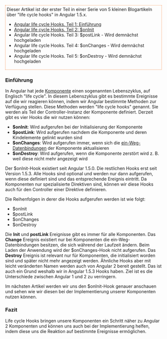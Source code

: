 <aside style="border: 1px dotted #f37726; padding: 4px; margin-bottom: 20px;">
Dieser Artikel ist der erster Teil in einer Serie von 5 kleinen Blogartikeln über "life cycle hooks" in Angular 1.5.x.

* [Angular life cycle Hooks. Teil 1: Einführung](https://jsperts.de/blog/angularjs_life_cycle_hooks_teil_1_einfuehrung)
* [Angular life cycle Hooks. Teil 2: $onInit](https://jsperts.de/blog/angularjs_life_cycle_hooks_teil_2_oninit/)
* Angular life cycle Hooks. Teil 3: $postLink - Wird demnächst hochgeladen
* Angular life cycle Hooks. Teil 4: $onChanges - Wird demnächst hochgeladen
* Angular life cycle Hooks. Teil 5: $onDestroy - Wird demnächst hochgeladen
</aside>

### Einführung

In Angular hat jede [Komponente](https://jsperts.de/blog/angularjs-komponenten/) einen sogenannten Lebenszyklus, auf Englisch "life cycle".
In diesem Lebenszyklus gibt es bestimmte Ereignisse auf die wir reagieren können, indem wir Angular bestimmte Methoden zur Verfügung stellen.
Diese Methoden werden "life cycle hooks" genannt.
Sie werden als Teil der Controller-Instanz der Komponente definiert.
Derzeit gibt es vier Hooks die wir nutzen können:

* __$onInit__: Wird aufgerufen bei der Initialisierung der Komponente
* __$postLink__: Wird aufgerufen nachdem die Komponente und deren Kindelemente gelinkt wurden sind
* __$onChanges__: Wird aufgerufen immer, wenn sich die [ein-Weg-Datenbindungen](https://jsperts.de/blog/angularjs-ein-weg-datenbindung-komponenten/) der Komponente aktualisieren
* __$onDestroy__: Wird aufgerufen, wenn die Komponente zerstört wird z. B. weil diese nicht mehr angezeigt wird

Der $onInit-Hook existiert seit Angular 1.5.0. Die restlichen Hooks erst seit Version 1.5.3.
Alle Hooks sind optional und werden nur dann aufgerufen, wenn diese definiert sind und das entsprechende Ereignis eintritt.
Da Komponenten nur spezialisierte Direktiven sind, können wir diese Hooks auch für den Controller einer Direktive definieren.

Die Reihenfolgen in derer die Hooks aufgerufen werden ist wie folgt:

* $onInit
* $postLink
* $onChanges
* $onDestroy

Die __Init__ und __postLink__ Ereignisse gibt es immer für alle Komponenten.
Das __Change__ Ereignis existiert nur bei Komponenten die ein-Weg-Datenbindungen besitzen, die sich während der Laufzeit ändern.
Beim Laden der Anwendung wird der $onChanges-Hook nicht aufgerufen.
Das __Destroy__ Ereignis ist relevant nur für Komponenten, die initialisiert worden sind und später nicht mehr angezeigt werden.
Ähnliche Hooks aber mit leicht veränderten Namen werden auch von Angular 2 bereit gestellt.
Das ist auch ein Grund weshalb wir in Angular 1.5.3 Hooks haben.
Ziel ist es die Unterschiede zwischen Angular 1 und 2 zu verringern.

Im nächsten Artikel werden wir uns den $onInit-Hook genauer anschauen und sehen wie wir diesen bei der Implementierung unserer Komponenten nutzen können.

### Fazit

Life cycle Hooks bringen unsere Komponenten ein Schritt näher zu Angular 2 Komponenten und können uns auch bei der Implementierung helfen, indem diese uns die Reaktion auf bestimmte Ereignisse ermöglichen.

